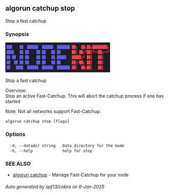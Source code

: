 ## algorun catchup stop

Stop a fast catchup

### Synopsis

                                                                                   
<img alt="Terminal Render" src="/docs/nodekit.png" width="65%">                            
                                                                                   
                                                                                   
Stop a fast catchup                                                                
                                                                                   
Overview:                                                                          
Stop an active Fast-Catchup. This will abort the catchup process if one has started
                                                                                   
Note: Not all networks support Fast-Catchup.                                       

```
algorun catchup stop [flags]
```

### Options

```
  -d, --datadir string   Data directory for the node
  -h, --help             help for stop
```

### SEE ALSO

* [algorun catchup](/man/algorun_catchup.md)	 - Manage Fast-Catchup for your node

###### Auto generated by spf13/cobra on 6-Jan-2025
